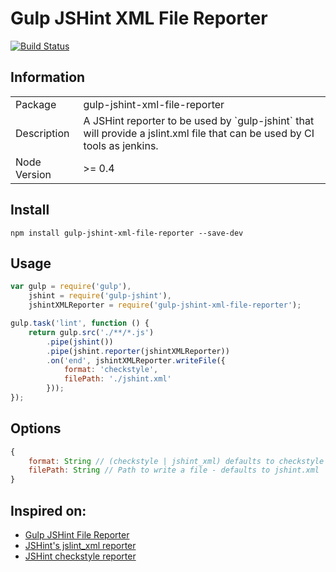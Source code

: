 Gulp JSHint XML File Reporter
=============================
[![Build Status](https://travis-ci.org/lourenzo/gulp-jshint-xml-file-reporter.svg)](https://travis-ci.org/lourenzo/gulp-jshint-xml-file-reporter)

Information
-----------

<table>
    <tr>
        <td>Package</td>
        <td>gulp-jshint-xml-file-reporter</td>
    </tr>
    <tr>
        <td>Description</td>
        <td>
            A JSHint reporter to be used by `gulp-jshint` that will provide a jslint.xml file that can be used by CI tools as jenkins.
        </td>
    </tr>
    <tr>
        <td>Node Version</td>
        <td>>= 0.4</td>
    </tr>
</table>

Install
-------

`npm install gulp-jshint-xml-file-reporter --save-dev`


Usage
-----

```javascript
var gulp = require('gulp'),
    jshint = require('gulp-jshint'),
    jshintXMLReporter = require('gulp-jshint-xml-file-reporter');

gulp.task('lint', function () {
    return gulp.src('./**/*.js')
        .pipe(jshint())
        .pipe(jshint.reporter(jshintXMLReporter))
        .on('end', jshintXMLReporter.writeFile({
            format: 'checkstyle',
            filePath: './jshint.xml'
        }));
});
```

Options
-------

```javascript
{
    format: String // (checkstyle | jshint_xml) defaults to checkstyle
    filePath: String // Path to write a file - defaults to jshint.xml
}
```

Inspired on:
------------

* [Gulp JSHint File Reporter](https://github.com/spenceralger/gulp-jshint-file-reporter)
* [JSHint's jslint_xml reporter](https://github.com/jshint/jshint/blob/master/src/reporters/jslint_xml.js)
* [JSHint checkstyle reporter](https://github.com/mila-labs/jshint-checkstyle-file-reporter)

